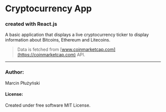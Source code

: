 # Cryptocurrency App

### created with React.js

A basic application that displays a live cryptocurrency ticker to display information about Bitcoins, 
Ethereum and Litecoins.
                                  

> Data is fetched from [www.coinmarketcap.com](https://coinmarketcap.com) API.

---

### Author:
Marcin Płużyński

#### License:
Created under free software MIT License.